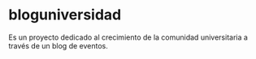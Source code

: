 # bloguniversidad
Es un proyecto dedicado al crecimiento de la comunidad universitaria a través de un blog de eventos.
